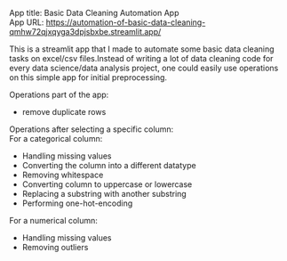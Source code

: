 App title: Basic Data Cleaning Automation App<br>
App URL: https://automation-of-basic-data-cleaning-qmhw72qjxqyga3dpjsbxbe.streamlit.app/

This is a streamlit app that I made to automate some basic data cleaning tasks on excel/csv files.Instead of writing a lot of data cleaning code for every data science/data analysis project, one could easily use operations on this simple app for initial preprocessing.

Operations part of the app:
- remove duplicate rows

Operations after selecting a specific column:<br>
For a categorical column:
- Handling missing values
- Converting the column into a different datatype
- Removing whitespace
- Converting column to uppercase or lowercase
- Replacing a substring with another substring
- Performing one-hot-encoding

For a numerical column:
- Handling missing values
- Removing outliers
